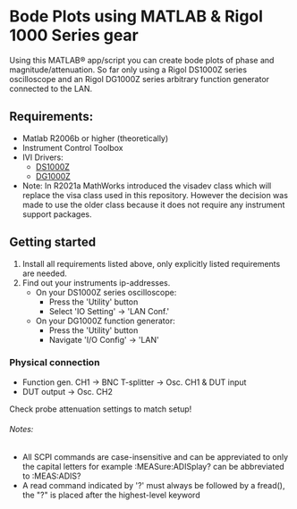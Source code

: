 # Bode Plots using MATLAB & Rigol 1000 Series gear
Using this MATLAB® app/script you can create bode plots of phase and magnitude/attenuation.
So far only using a Rigol DS1000Z series oscilloscope and an Rigol DG1000Z series arbitrary function generator connected to the LAN.

## Requirements:
- Matlab R2006b or higher (theoretically)
- Instrument Control Toolbox
- IVI Drivers:
	- [DS1000Z](https://www.rigol.eu/En/Index/listView/catid/28/tp/9/p/2)
	- [DG1000Z](https://www.rigol.eu/En/Index/listView/catid/28/tp/9/cat/6/wd/)
- Note: In R2021a MathWorks introduced the visadev class which will replace the visa class used in this repository. However the decision was made to use the older class because it does not require any instrument support packages.

## Getting started
1. Install all requirements listed above, only explicitly listed requirements are needed.
2. Find out your instruments ip-addresses.
	- On your DS1000Z series oscilloscope:
		- Press the 'Utility' button 
		- Select 'IO Setting' -> 'LAN Conf.'
	- On your DG1000Z function generator:
		- Press the 'Utility' button
		- Navigate 'I/O Config' -> 'LAN'
	
### Physical connection
- Function gen. CH1 -> BNC T-splitter -> Osc. CH1 & DUT input
- DUT output -> Osc. CH2

Check probe attenuation settings to match setup!

###### Notes:
- All SCPI commands are case-insensitive and can be appreviated to only the
  capital letters for example :MEASure:ADISplay? can be abbreviated to
  :MEAS:ADIS?
- A read command indicated by '?' must always be followed by a fread(), the "?" is placed after
  the highest-level keyword
